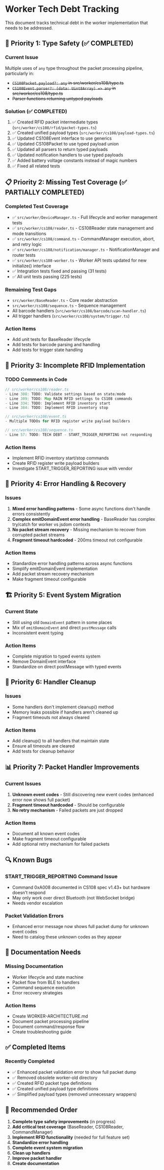 # Worker Tech Debt Tracking

This document tracks technical debt in the worker implementation that needs to be addressed.

## 🚨 Priority 1: Type Safety (✅ COMPLETED)

### Current Issue
Multiple uses of `any` type throughout the packet processing pipeline, particularly in:
- ~~`CS108Packet.payload?: any` in src/worker/cs108/type.ts~~
- ~~`CS108Event.parser?: (data: Uint8Array) => any` in src/worker/cs108/type.ts~~
- ~~Parser functions returning untyped payloads~~

### Solution (✅ COMPLETED)
1. ✅ Created RFID packet intermediate types (`src/worker/cs108/rfid/packet-types.ts`)
2. ✅ Created unified payload types (`src/worker/cs108/payload-types.ts`)
3. ✅ Updated CS108Event interface to use generics
4. ✅ Updated CS108Packet to use typed payload union
5. ✅ Updated all parsers to return typed payloads
6. ✅ Updated notification handlers to use typed payloads
7. ✅ Added battery voltage constants instead of magic numbers
8. ✅ Fixed all related tests

## 📋 Priority 2: Missing Test Coverage (✅ PARTIALLY COMPLETED)

### Completed Test Coverage
- ✅ `src/worker/DeviceManager.ts` - Full lifecycle and worker management tests
- ✅ `src/worker/cs108/reader.ts` - CS108Reader state management and mode transitions
- ✅ `src/worker/cs108/command.ts` - CommandManager execution, abort, and retry logic
- ✅ `src/worker/cs108/notification/manager.ts` - NotificationManager and router tests
- ✅ `src/worker/cs108-worker.ts` - Worker API tests updated for new initialize() interface
- ✅ Integration tests fixed and passing (31 tests)
- ✅ All unit tests passing (225 tests)

### Remaining Test Gaps
- `src/worker/BaseReader.ts` - Core reader abstraction
- `src/worker/cs108/sequence.ts` - Sequence management
- All barcode handlers (`src/worker/cs108/barcode/scan-handler.ts`)
- All trigger handlers (`src/worker/cs108/system/trigger.ts`)

### Action Items
- Add unit tests for BaseReader lifecycle
- Add tests for barcode parsing and handling
- Add tests for trigger state handling

## 🔧 Priority 3: Incomplete RFID Implementation

### TODO Comments in Code
```typescript
// src/worker/cs108/reader.ts
- Line 308: TODO: Validate settings based on state/mode
- Line 309: TODO: Map RAIN RFID settings to CS108 commands
- Line 334: TODO: Implement RFID inventory start
- Line 384: TODO: Implement RFID inventory stop

// src/worker/cs108/event.ts
- Multiple TODOs for RFID register write payload builders

// src/worker/cs108/sequence.ts
- Line 57: TODO: TECH DEBT - START_TRIGGER_REPORTING not responding
```

### Action Items
- Implement RFID inventory start/stop commands
- Create RFID register write payload builders
- Investigate START_TRIGGER_REPORTING issue with vendor

## 🐛 Priority 4: Error Handling & Recovery

### Issues
1. **Mixed error handling patterns** - Some async functions don't handle errors consistently
2. **Complex emitDomainEvent error handling** - BaseReader has complex try/catch for worker vs jsdom contexts
3. **No packet stream recovery** - Missing mechanism to recover from corrupted packet streams
4. **Fragment timeout hardcoded** - 200ms timeout not configurable

### Action Items
- Standardize error handling patterns across async functions
- Simplify emitDomainEvent implementation
- Add packet stream recovery mechanism
- Make fragment timeout configurable

## 🏗️ Priority 5: Event System Migration

### Current State
- Still using old `DomainEvent` pattern in some places
- Mix of `emitDomainEvent` and direct `postMessage` calls
- Inconsistent event typing

### Action Items
- Complete migration to typed events system
- Remove DomainEvent interface
- Standardize on direct postMessage with typed events

## 🧹 Priority 6: Handler Cleanup

### Issues
- Some handlers don't implement cleanup() method
- Memory leaks possible if handlers aren't cleaned up
- Fragment timeouts not always cleared

### Action Items
- Add cleanup() to all handlers that maintain state
- Ensure all timeouts are cleared
- Add tests for cleanup behavior

## 📊 Priority 7: Packet Handler Improvements

### Current Issues
1. **Unknown event codes** - Still discovering new event codes (enhanced error now shows full packet)
2. **Fragment timeout hardcoded** - Should be configurable
3. **No retry mechanism** - Failed packets are just dropped

### Action Items
- Document all known event codes
- Make fragment timeout configurable
- Add optional retry mechanism for failed packets

## 🔍 Known Bugs

### START_TRIGGER_REPORTING Command Issue
- Command 0xA008 documented in CS108 spec v1.43+ but hardware doesn't respond
- May only work over direct Bluetooth (not WebSocket bridge)
- Needs vendor escalation

### Packet Validation Errors
- Enhanced error message now shows full packet dump for unknown event codes
- Need to catalog these unknown codes as they appear

## 📝 Documentation Needs

### Missing Documentation
- Worker lifecycle and state machine
- Packet flow from BLE to handlers
- Command sequence execution
- Error recovery strategies

### Action Items
- Create WORKER-ARCHITECTURE.md
- Document packet processing pipeline
- Document command/response flow
- Create troubleshooting guide

## ✅ Completed Items

### Recently Completed
- ✅ Enhanced packet validation error to show full packet dump
- ✅ Removed obsolete worker-old directory
- ✅ Created RFID packet type definitions
- ✅ Created unified payload type definitions
- ✅ Simplified payload types (removed unnecessary wrappers)

## 📅 Recommended Order

1. **Complete type safety improvements** (in progress)
2. **Add critical test coverage** (BaseReader, CS108Reader, CommandManager)
3. **Implement RFID functionality** (needed for full feature set)
4. **Standardize error handling**
5. **Complete event system migration**
6. **Clean up handlers**
7. **Improve packet handler**
8. **Create documentation**
